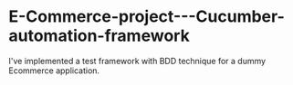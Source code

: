 # E-Commerce-project---Cucumber-automation-framework
 I've implemented a test framework with BDD technique for a dummy Ecommerce application.
